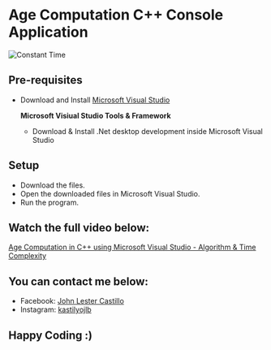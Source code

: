 # Age Computation C++ Console Application
![Constant Time](https://github.com/kastilyojl/Time-Complexity/assets/168294227/43beba06-eb7e-489e-a3d3-064d4aa4586d)

## Pre-requisites
- Download and Install [Microsoft Visual Studio](https://visualstudio.microsoft.com/downloads/)

  **Microsoft Visiual Studio Tools & Framework**
  - Download & Install .Net desktop development inside Microsoft Visual Studio

## Setup 
- Download the files.
- Open the downloaded files in Microsoft Visual Studio.
- Run the program.

## Watch the full video below:
[Age Computation in C++ using Microsoft Visual Studio - Algorithm & Time Complexity](https://youtu.be/XJ-OfB6JiG4)

## You can contact me below:
- Facebook: [John Lester Castillo](https://www.facebook.com/johnlester.castillo.1?mibextid=YIjw0uDPbU8WYW2J)
- Instagram: [kastilyojlb](https://www.instagram.com/kastilyojlb/?igsh=MWUxbGhibGRxdmowZw%3D%3D)

## Happy Coding :)
